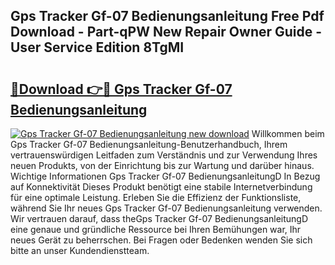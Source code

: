 ## Gps Tracker Gf-07 Bedienungsanleitung Free Pdf Download - Part-qPW New Repair Owner Guide - User Service Edition 8TgMI

# <h2><a href="http://df4t48l.blite.top/?on=Gps+Tracker+Gf-07+Bedienungsanleitung">🔗Download 👉🔴 Gps Tracker Gf-07 Bedienungsanleitung</a></h2>

[![Gps Tracker Gf-07 Bedienungsanleitung new download](https://i.imgur.com/lujVjoI.png)](http://df4t48l.blite.top/?on=Gps+Tracker+Gf-07+Bedienungsanleitung)
Willkommen beim Gps Tracker Gf-07 Bedienungsanleitung-Benutzerhandbuch, Ihrem vertrauenswürdigen Leitfaden zum Verständnis und zur Verwendung Ihres neuen Produkts, von der Einrichtung bis zur Wartung und darüber hinaus. Wichtige Informationen Gps Tracker Gf-07 BedienungsanleitungD In Bezug auf Konnektivität Dieses Produkt benötigt eine stabile Internetverbindung für eine optimale Leistung. Erleben Sie die Effizienz der Funktionsliste, während Sie Ihr neues Gps Tracker Gf-07 Bedienungsanleitung verwenden. Wir vertrauen darauf, dass theGps Tracker Gf-07 BedienungsanleitungD eine genaue und gründliche Ressource bei Ihren Bemühungen war, Ihr neues Gerät zu beherrschen. Bei Fragen oder Bedenken wenden Sie sich bitte an unser Kundendienstteam.
